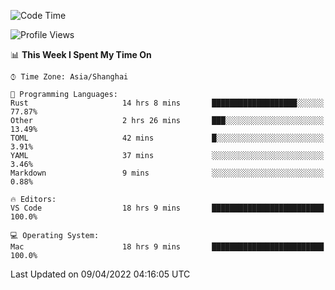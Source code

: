 <!--START_SECTION:waka-->
![Code Time](http://img.shields.io/badge/Code%20Time-1%2C215%20hrs%2024%20mins-blue)

![Profile Views](http://img.shields.io/badge/Profile%20Views-9-blue)

📊 **This Week I Spent My Time On** 

```text
⌚︎ Time Zone: Asia/Shanghai

💬 Programming Languages: 
Rust                     14 hrs 8 mins       ███████████████████░░░░░░   77.87% 
Other                    2 hrs 26 mins       ███░░░░░░░░░░░░░░░░░░░░░░   13.49% 
TOML                     42 mins             █░░░░░░░░░░░░░░░░░░░░░░░░   3.91% 
YAML                     37 mins             ░░░░░░░░░░░░░░░░░░░░░░░░░   3.46% 
Markdown                 9 mins              ░░░░░░░░░░░░░░░░░░░░░░░░░   0.88%

🔥 Editors: 
VS Code                  18 hrs 9 mins       █████████████████████████   100.0%

💻 Operating System: 
Mac                      18 hrs 9 mins       █████████████████████████   100.0%

```


 Last Updated on 09/04/2022 04:16:05 UTC
<!--END_SECTION:waka-->
